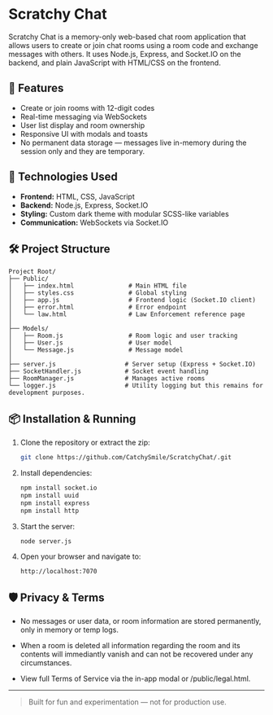 # Scratchy Chat

Scratchy Chat is a memory-only web-based chat room application that allows users to create or join chat rooms using a room code and exchange messages with others. It uses Node.js, Express, and Socket.IO on the backend, and plain JavaScript with HTML/CSS on the frontend.

## 🚀 Features

- Create or join rooms with 12-digit codes
- Real-time messaging via WebSockets
- User list display and room ownership
- Responsive UI with modals and toasts
- No permanent data storage — messages live in-memory during the session only and they are temporary.

## 🧩 Technologies Used

- **Frontend:** HTML, CSS, JavaScript
- **Backend:** Node.js, Express, Socket.IO
- **Styling:** Custom dark theme with modular SCSS-like variables
- **Communication:** WebSockets via Socket.IO

## 🛠 Project Structure

```
Project Root/
├── Public/
│   ├── index.html               # Main HTML file
│   ├── styles.css               # Global styling
│   ├── app.js                   # Frontend logic (Socket.IO client)
│   ├── error.html               # Error endpoint
│   └── law.html                 # Law Enforcement reference page
│
├── Models/
│   ├── Room.js                  # Room logic and user tracking
│   ├── User.js                  # User model
│   └── Message.js               # Message model
│
├── server.js                   # Server setup (Express + Socket.IO)
├── SocketHandler.js            # Socket event handling
├── RoomManager.js              # Manages active rooms
└── logger.js                   # Utility logging but this remains for development purposes.

```

## 📦 Installation & Running

1. Clone the repository or extract the zip:
    ```bash
    git clone https://github.com/CatchySmile/ScratchyChat/.git
    ```

2. Install dependencies:
    ```bash
    npm install socket.io
    npm install uuid
    npm install express
    npm install http
    ```

3. Start the server:
    ```bash
    node server.js
    ```

4. Open your browser and navigate to:
    ```
    http://localhost:7070
    ```

## 🛡 Privacy & Terms

- No messages or user data, or room information are stored permanently, only in memory or temp logs.
- When a room is deleted all information regarding the room and its contents will immediantly vanish and can not be recovered under any circumstances.

- View full Terms of Service via the in-app modal or /public/legal.html.

---

> Built for fun and experimentation — not for production use.

